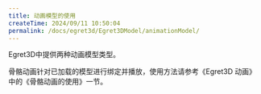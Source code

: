 ```yaml
---
title: 动画模型的使用
createTime: 2024/09/11 10:50:04
permalink: /docs/egret3d/Egret3DModel/animationModel/
---
```

Egret3D中提供两种动画模型类型。

骨骼动画针对已加载的模型进行绑定并播放，使用方法请参考《Egret3D 动画》中的《骨骼动画的使用》一节。